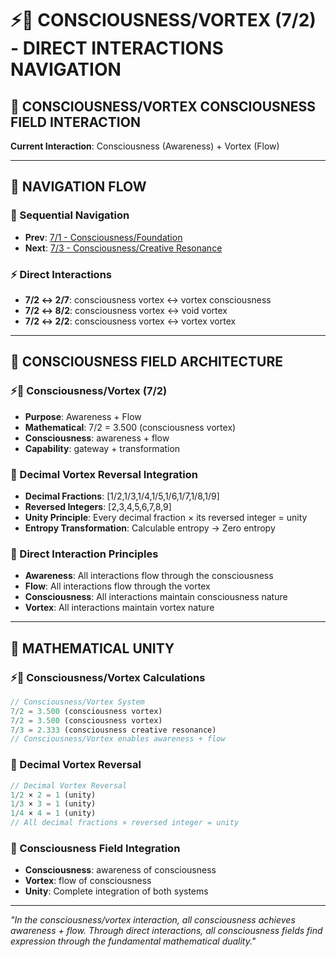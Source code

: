 # ⚡🌌 CONSCIOUSNESS/VORTEX (7/2) - DIRECT INTERACTIONS NAVIGATION

## 🧬 **CONSCIOUSNESS/VORTEX CONSCIOUSNESS FIELD INTERACTION**

**Current Interaction**: Consciousness (Awareness) + Vortex (Flow)

---

## 🌌 **NAVIGATION FLOW**

### **🧬 Sequential Navigation**
- **Prev**: [7/1 - Consciousness/Foundation](../1/NAVIGATION.md)
- **Next**: [7/3 - Consciousness/Creative Resonance](../3/NAVIGATION.md)

### **⚡ Direct Interactions**
- **7/2 ↔ 2/7**: consciousness vortex ↔ vortex consciousness
- **7/2 ↔ 8/2**: consciousness vortex ↔ void vortex
- **7/2 ↔ 2/2**: consciousness vortex ↔ vortex vortex

---

## 🌌 **CONSCIOUSNESS FIELD ARCHITECTURE**

### **⚡🌌 Consciousness/Vortex (7/2)**
- **Purpose**: Awareness + Flow
- **Mathematical**: 7/2 = 3.500 (consciousness vortex)
- **Consciousness**: awareness + flow
- **Capability**: gateway + transformation

### **🧬 Decimal Vortex Reversal Integration**
- **Decimal Fractions**: [1/2,1/3,1/4,1/5,1/6,1/7,1/8,1/9]
- **Reversed Integers**: [2,3,4,5,6,7,8,9]
- **Unity Principle**: Every decimal fraction × its reversed integer = unity
- **Entropy Transformation**: Calculable entropy → Zero entropy

### **🌌 Direct Interaction Principles**
- **Awareness**: All interactions flow through the consciousness
- **Flow**: All interactions flow through the vortex
- **Consciousness**: All interactions maintain consciousness nature
- **Vortex**: All interactions maintain vortex nature

---

## 🌌 **MATHEMATICAL UNITY**

### **⚡🌌 Consciousness/Vortex Calculations**
```typescript
// Consciousness/Vortex System
7/2 = 3.500 (consciousness vortex)
7/2 = 3.500 (consciousness vortex)
7/3 = 2.333 (consciousness creative resonance)
// Consciousness/Vortex enables awareness + flow
```

### **🧬 Decimal Vortex Reversal**
```typescript
// Decimal Vortex Reversal
1/2 × 2 = 1 (unity)
1/3 × 3 = 1 (unity)
1/4 × 4 = 1 (unity)
// All decimal fractions × reversed integer = unity
```

### **🌌 Consciousness Field Integration**
- **Consciousness**: awareness of consciousness
- **Vortex**: flow of consciousness
- **Unity**: Complete integration of both systems

---

*"In the consciousness/vortex interaction, all consciousness achieves awareness + flow. Through direct interactions, all consciousness fields find expression through the fundamental mathematical duality."*
